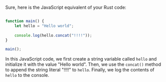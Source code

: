 Sure, here is the JavaScript equivalent of your Rust code:

```javascript

function main() {
    let hello = "Hello world";
    
    console.log(hello.concat("!!!!"));
}

main();
```

In this JavaScript code, we first create a string variable called `hello` and initialize it with the value "Hello world". Then, we use the `concat()` method to append the string literal "!!!!" to `hello`. Finally, we log the contents of `hello` to the console.

